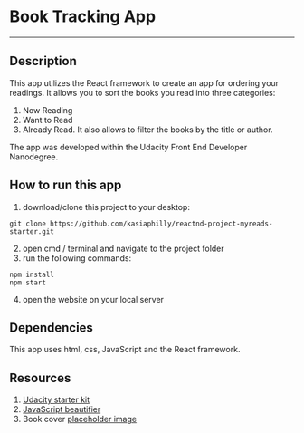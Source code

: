 # Book Tracking App
---

## Description

This app utilizes the React framework to create an app for ordering your readings. It allows you to sort the books you read into three categories:
1. Now Reading
2. Want to Read
3. Already Read.
It also allows to filter the books by the title or author.

The app was developed within the Udacity Front End Developer Nanodegree.


## How to run this app

1. download/clone this project to your desktop:
```
git clone https://github.com/kasiaphilly/reactnd-project-myreads-starter.git
```
2. open cmd / terminal and navigate to the project folder
3. run the following commands:
```
npm install
npm start
```
4. open the website on your local server

## Dependencies

This app uses html, css, JavaScript and the React framework.

## Resources

1. [Udacity starter kit](https://github.com/udacity/reactnd-project-myreads-starter)
2. [JavaScript beautifier](https://www.danstools.com/javascript-beautify/)
3. Book cover [placeholder image](https://www.google.com/url?sa=i&source=images&cd=&ved=2ahUKEwjU7Kqwsc_eAhXNmuAKHYUZCRAQjRx6BAgBEAU&url=https%3A%2F%2Fwww.libreture.com%2Flibrary%2FMasseR%2Fbook%2Fmetamorphosis%2F&psig=AOvVaw3TioS3II4HC2Qtxr9SfnUe&ust=1542129335021685) 

